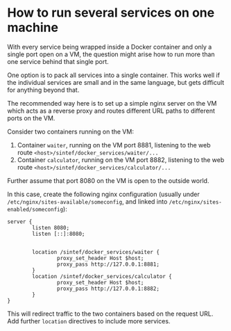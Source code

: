 # How to run several services on one machine

<!---
Moved from wiki by havahol.
Prior to that: Robert Schittn edited this page on Feb 23, 2018 · 1 revision
-->

With every service being wrapped inside a Docker container and only a single port open on a VM, the question might arise how to run more than one service behind that single port.

One option is to pack all services into a single container. This works well if the individual services are small and in the same language, but gets difficult for anything beyond that.

The recommended way here is to set up a simple nginx server on the VM which acts as a reverse proxy and routes different URL paths to different ports on the VM.

Consider two containers running on the VM:
1. Container `waiter`, running on the VM port 8881, listening to the web route `<host>/sintef/docker_services/waiter/...`
2. Container `calculator`, running on the VM port 8882, listening to the web route `<host>/sintef/docker_services/calculator/...`

Further assume that port 8080 on the VM is open to the outside world.

In this case, create the following nginx configuration (usually under `/etc/nginx/sites-available/someconfig`, and linked into `/etc/nginx/sites-enabled/someconfig`):
```
server {
        listen 8080;
        listen [::]:8080;


        location /sintef/docker_services/waiter {
                proxy_set_header Host $host;
                proxy_pass http://127.0.0.1:8881;
        }
        location /sintef/docker_services/calculator {
                proxy_set_header Host $host;
                proxy_pass http://127.0.0.1:8882;
        }
}
```
This will redirect traffic to the two containers based on the request URL. Add further `location` directives to include more services.